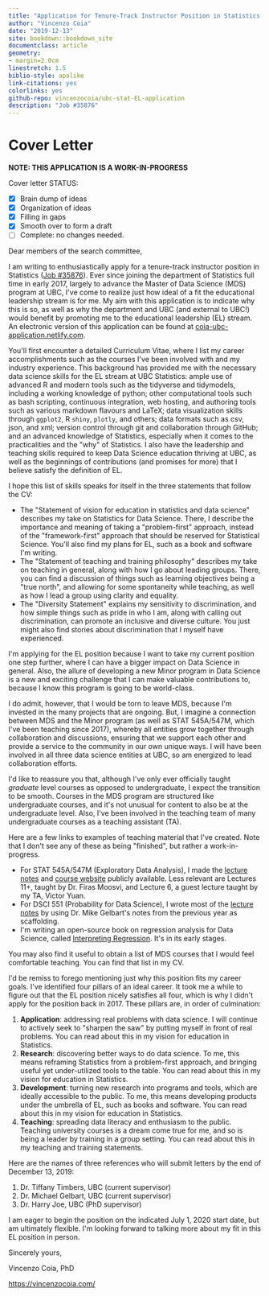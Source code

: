 ```yaml
--- 
title: "Application for Tenure-Track Instructor Position in Statistics at UBC"
author: "Vincenzo Coia"
date: "2019-12-13"
site: bookdown::bookdown_site
documentclass: article
geometry: 
- margin=2.0cm
linestretch: 1.5
biblio-style: apalike
link-citations: yes
colorlinks: yes
github-repo: vincenzocoia/ubc-stat-EL-application
description: "Job #35876"
---
```


# Cover Letter

**NOTE: THIS APPLICATION IS A WORK-IN-PROGRESS**

Cover letter STATUS:

- [x] Brain dump of ideas
- [x] Organization of ideas
- [x] Filling in gaps
- [x] Smooth over to form a draft
- [ ] Complete: no changes needed.

Dear members of the search committee,

I am writing to enthusiastically apply for a tenure-track instructor position in Statistics ([Job #35876](https://www.stat.ubc.ca/three-tenure-track-instructor-positions-statistics-35876)). Ever since joining the department of Statistics full time in early 2017, largely to advance the Master of Data Science (MDS) program at UBC, I've come to realize just how ideal of a fit the educational leadership stream is for me. My aim with this application is to indicate why this is so, as well as why the department and UBC (and external to UBC!) would benefit by promoting me to the educational leadership (EL) stream. An electronic version of this application can be found at [coia-ubc-application.netlify.com](https://coia-ubc-application.netlify.com/).

You'll first encounter a detailed Curriculum Vitae, where I list my career accomplishments such as the courses I've been involved with and my industry experience. This background has provided me with the necessary data science skills for the EL stream at UBC Statistics: ample use of advanced R and modern tools such as the tidyverse and tidymodels, including a working knowledge of python; other computational tools such as bash scripting, continuous integration, web hosting, and authoring tools such as various markdown flavours and LaTeX; data visualization skills through `ggplot2`, R `shiny`, `plotly`, and others; data formats such as csv, json, and xml; version control through git and collaboration through GitHub; and an advanced knowledge of Statistics, especially when it comes to the practicalities and the "why" of Statistics. I also have the leadership and teaching skills required to keep Data Science education thriving at UBC, as well as the beginnings of contributions (and promises for more) that I believe satisfy the definition of EL. 

I hope this list of skills speaks for itself in the three statements that follow the CV:

- The "Statement of vision for education in statistics and data science" describes my take on Statistics for Data Science. There, I describe the importance and meaning of taking a "problem-first" approach, instead of the "framework-first" approach that should be reserved for Statistical Science. You'll also find my plans for EL, such as a book and software I'm writing.
- The "Statement of teaching and training philosophy" describes my take on teaching in general, along with how I go about leading groups. There, you can find a discussion of things such as learning objectives being a "true north", and allowing for some spontaneity while teaching, as well as how I lead a group using clarity and equality.
- The "Diversity Statement" explains my sensitivity to discrimination, and how simple things such as pride in who I am, along with calling out discrimination, can promote an inclusive and diverse culture. You just might also find stories about discrimination that I myself have experienced.

I'm applying for the EL position because I want to take my current position one step further, where I can have a bigger impact on Data Science in general. Also, the allure of developing a new Minor program in Data Science is a new and exciting challenge that I can make valuable contributions to, because I know this program is going to be world-class. 

I do admit, however, that I would be torn to leave MDS, because I'm invested in the many projects that are ongoing. But, I imagine a connection between MDS and the Minor program (as well as STAT 545A/547M, which I've been teaching since 2017), whereby all entities grow together through collaboration and discussions, ensuring that we support each other and provide a service to the community in our own unique ways. I will have been involved in all three data science entities at UBC, so am energized to lead collaboration efforts.

I'd like to reassure you that, although I've only ever officially taught _graduate_ level courses as opposed to undergraduate, I expect the transition to be smooth. Courses in the MDS program are structured like undergraduate courses, and it's not unusual for content to also be at the undergraduate level. Also, I've been involved in the teaching team of many undergraduate courses as a teaching assistant (TA).

Here are a few links to examples of teaching material that I've created. Note that I don't see any of these as being "finished", but rather a work-in-progress.

- For STAT 545A/547M (Exploratory Data Analysis), I made the [lecture notes](https://stat545guidebook.netlify.com/) and [course website](https://stat545.stat.ubc.ca/) publicly available. Less relevant are Lectures 11+, taught by Dr. Firas Moosvi, and Lecture 6, a guest lecture taught by my TA, Victor Yuan.
- For DSCI 551 (Probability for Data Science), I wrote most of the [lecture notes](https://ubc-mds.github.io/DSCI_551_stat-prob-dsci/lectures/) by using Dr. Mike Gelbart's notes from the previous year as scaffolding.
- I'm writing an open-source book on regression analysis for Data Science, called [Interpreting Regression](https://interpreting-regression.netlify.com/). It's in its early stages.

You may also find it useful to obtain a list of MDS courses that I would feel comfortable teaching. You can find that list in my CV.

I'd be remiss to forego mentioning just why this position fits my career goals. I've identified four pillars of an ideal career. It took me a while to figure out that the EL position nicely satisfies all four, which is why I didn't apply for the position back in 2017. These pillars are, in order of culmination:

1. __Application__: addressing real problems with data science. I will continue to actively seek to "sharpen the saw" by putting myself in front of real problems. You can read about this in my vision for education in Statistics.
2. __Research__: discovering better ways to do data science. To me, this means reframing Statistics from a problem-first approach, and bringing useful yet under-utilized tools to the table. You can read about this in my vision for education in Statistics. 
3. __Development__: turning new research into programs and tools, which are ideally accessible to the public. To me, this means developing products under the umbrella of EL, such as books and software. You can read about this in my vision for education in Statistics.
4. __Teaching__: spreading data literacy and enthusiasm to the public. Teaching university courses is a dream come true for me, and so is being a leader by training in a group setting. You can read about this in my teaching and training statements.

Here are the names of three references who will submit letters by the end of December 13, 2019:

1. Dr. Tiffany Timbers, UBC (current supervisor)
2. Dr. Michael Gelbart, UBC (current supervisor)
3. Dr. Harry Joe, UBC (PhD supervisor)

I am eager to begin the position on the indicated July 1, 2020 start date, but am ultimately flexible. I'm looking forward to talking more about my fit in this EL position in person.

Sincerely yours,

Vincenzo Coia, PhD

https://vincenzocoia.com/

